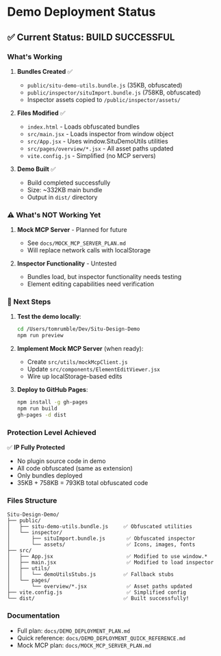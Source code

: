 # Demo Deployment Status

## ✅ Current Status: BUILD SUCCESSFUL

### What's Working

1. **Bundles Created** ✅
   - `public/situ-demo-utils.bundle.js` (35KB, obfuscated)
   - `public/inspector/situImport.bundle.js` (758KB, obfuscated)
   - Inspector assets copied to `/public/inspector/assets/`

2. **Files Modified** ✅
   - `index.html` - Loads obfuscated bundles
   - `src/main.jsx` - Loads inspector from window object
   - `src/App.jsx` - Uses window.SituDemoUtils utilities
   - `src/pages/overview/*.jsx` - All asset paths updated
   - `vite.config.js` - Simplified (no MCP servers)

3. **Demo Built** ✅
   - Build completed successfully
   - Size: ~332KB main bundle
   - Output in `dist/` directory

### ⚠️ What's NOT Working Yet

1. **Mock MCP Server** - Planned for future
   - See `docs/MOCK_MCP_SERVER_PLAN.md`
   - Will replace network calls with localStorage

2. **Inspector Functionality** - Untested
   - Bundles load, but inspector functionality needs testing
   - Element editing capabilities need verification

### 🚧 Next Steps

1. **Test the demo locally**:
   ```bash
   cd /Users/tomrumble/Dev/Situ-Design-Demo
   npm run preview
   ```

2. **Implement Mock MCP Server** (when ready):
   - Create `src/utils/mockMcpClient.js`
   - Update `src/components/ElementEditViewer.jsx`
   - Wire up localStorage-based edits

3. **Deploy to GitHub Pages**:
   ```bash
   npm install -g gh-pages
   npm run build
   gh-pages -d dist
   ```

### Protection Level Achieved

✅ **IP Fully Protected**
- No plugin source code in demo
- All code obfuscated (same as extension)
- Only bundles deployed
- 35KB + 758KB = 793KB total obfuscated code

### Files Structure

```
Situ-Design-Demo/
├── public/
│   ├── situ-demo-utils.bundle.js     ✅ Obfuscated utilities
│   └── inspector/
│       ├── situImport.bundle.js       ✅ Obfuscated inspector
│       └── assets/                    ✅ Icons, images, fonts
├── src/
│   ├── App.jsx                        ✅ Modified to use window.*
│   ├── main.jsx                       ✅ Modified to load inspector
│   ├── utils/
│   │   └── demoUtilsStubs.js         ✅ Fallback stubs
│   └── pages/
│       └── overview/*.jsx             ✅ Asset paths updated
├── vite.config.js                     ✅ Simplified config
└── dist/                             ✅ Built successfully!
```

### Documentation

- Full plan: `docs/DEMO_DEPLOYMENT_PLAN.md`
- Quick reference: `docs/DEMO_DEPLOYMENT_QUICK_REFERENCE.md`
- Mock MCP plan: `docs/MOCK_MCP_SERVER_PLAN.md`

